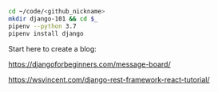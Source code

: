 ```bash
cd ~/code/<github_nickname>
mkdir django-101 && cd $_
pipenv --python 3.7
pipenv install django
```

Start here to create a blog:

https://djangoforbeginners.com/message-board/




https://wsvincent.com/django-rest-framework-react-tutorial/
